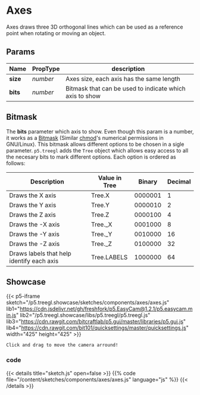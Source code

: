 # Axes

Axes draws three 3D orthogonal lines which can be used as a reference point when rotating or moving an object. 

## Params
| Name | PropType | description |
| ----------- | ----------- | ----------- |
| **size** | *number* | Axes size, each axis has the same length | 
| **bits** | *number* | Bitmask that can be used to indicate which axis to show |

## Bitmask

The **bits** parameter which axis to show. Even though this param is a number, it works as a [Bitmask](https://en.wikipedia.org/wiki/Mask_(computing)) (Similar [chmod](https://en.wikipedia.org/wiki/Chmod#Numerical_permissions)'s numerical permissions in GNU/Linux). This bitmask allows different options to be chosen in a sigle parameter. `p5.treegl` adds the `Tree` object which allows easy access to all the necesary bits to mark different options. Each option is ordered as follows: 

| Description | Value in Tree | Binary | Decimal |
| ----------- | ----------- | ----------- | ----------- |
| Draws the X axis | Tree.X | 0000001 | 1 |
| Draws the Y axis | Tree.Y | 0000010 | 2 |
| Draws the Z axis | Tree.Z | 0000100 | 4 |
| Draws the -X axis | Tree._X | 0001000 | 8 |
| Draws the -Y axis | Tree._Y | 0010000 | 16 |
| Draws the -Z axis | Tree._Z | 0100000 | 32 |
| Draws labels that help identify each axis | Tree.LABELS | 1000000 | 64 |

## Showcase

{{< p5-iframe sketch="/p5.treegl.showcase/sketches/components/axes/axes.js" lib1="https://cdn.jsdelivr.net/gh/freshfork/p5.EasyCam@1.2.1/p5.easycam.min.js" lib2="/p5.treegl.showcase/libs/p5.treegl/p5.treegl.js" lib3="https://cdn.rawgit.com/bitcraftlab/p5.gui/master/libraries/p5.gui.js" lib4="https://cdn.rawgit.com/bit101/quicksettings/master/quicksettings.js" width="425" height="425" >}}

`Click and drag to move the camera arround!`

### code 

{{< details title="sketch.js" open=false >}}
{{% code file="/content/sketches/components/axes/axes.js" language="js" %}}
{{< /details >}}
